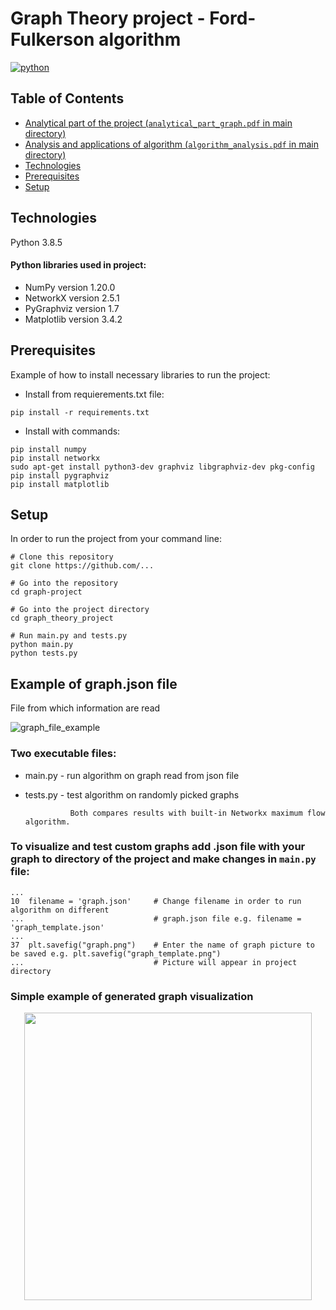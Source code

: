 Graph Theory project - 
Ford-Fulkerson algorithm
========
[![python](https://img.shields.io/badge/language-python-%23306998)](https://www.python.org/)

## Table of Contents
* [Analytical part of the project (`analytical_part_graph.pdf` in main directory)](https://github.com/YgLK/graph-project/blob/main/analytical_part_graph.pdf)
* [Analysis and applications of algorithm  (`algorithm_analysis.pdf` in main directory)](https://github.com/YgLK/graph-project/blob/main/algorithm_analysis.pdf)
* [Technologies](#technologies)  
* [Prerequisites](#prerequisites)
* [Setup](#setup)


## Technologies

Python 3.8.5


#### Python libraries used in project:
 * NumPy version 1.20.0
 * NetworkX version 2.5.1
 * PyGraphviz version 1.7
 * Matplotlib version 3.4.2


## Prerequisites

Example of how to install necessary libraries to run the project:
  * Install from requierements.txt file:
```
pip install -r requirements.txt
```
  * Install with commands:
  ```
 pip install numpy
pip install networkx
sudo apt-get install python3-dev graphviz libgraphviz-dev pkg-config
pip install pygraphviz
pip install matplotlib
  ```
## Setup
In order to run the project from your command line:
 ```
 # Clone this repository
 git clone https://github.com/...
 
 # Go into the repository
 cd graph-project
 
 # Go into the project directory
 cd graph_theory_project
 
 # Run main.py and tests.py
 python main.py
 python tests.py     
 ```


## Example of graph.json file
File from which information are read

![graph_file_example](https://i.ibb.co/9Wd70NR/graph-file-example.png)

### Two executable files:
  * main.py - run algorithm on graph read from json file
  * tests.py - test algorithm on randomly picked graphs
                  
                  Both compares results with built-in Networkx maximum flow algorithm.
 
### To visualize and test custom graphs add .json file with your graph to directory of the project and make changes in  `main.py` file:
```
...
10  filename = 'graph.json'     # Change filename in order to run algorithm on different 
...                             # graph.json file e.g. filename = 'graph_template.json'
...
37  plt.savefig("graph.png")    # Enter the name of graph picture to be saved e.g. plt.savefig("graph_template.png")
...                             # Picture will appear in project directory

```
### Simple example of generated graph visualization

<p align="center"><kbd>
  <img width="460" height="460" src="https://i.ibb.co/HTqDC3W/graph.png">
</kbd></p>
